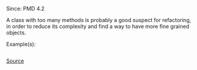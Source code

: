 Since: PMD 4.2

A class with too many methods is probably a good suspect for refactoring, in order to reduce its complexity and find a way to
have more fine grained objects.

Example(s):
```

```

[Source](https://pmd.github.io/pmd-5.5.4/pmd-java/rules/java/codesize.html#TooManyMethods)
